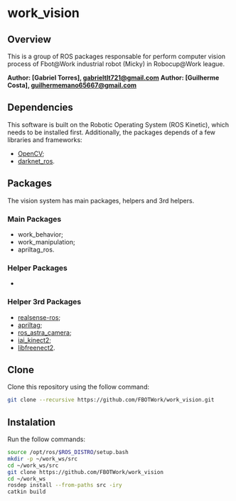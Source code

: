 # work_vision
## Overview

This is a group of ROS packages responsable for perform computer vision process of Fbot@Work industrial robot (Micky) in Robocup@Work league.

**Author: [Gabriel Torres], gabrieltlt721@gmail.com**
**Author: [Guilherme Costa], guilhermemano65667@gmail.com**

## Dependencies

This software is built on the Robotic Operating System (ROS Kinetic), which needs to be installed first. Additionally, the packages depends of a few libraries and frameworks:
- [OpenCV](https://opencv.org/);
- [darknet_ros](https://github.com/leggedrobotics/darknet_ros).

## Packages
The vision system has main packages, helpers and 3rd helpers.

### Main Packages
- work_behavior;
- work_manipulation;
- apriltag_ros.

### Helper Packages
- 

### Helper 3rd Packages
- [realsense-ros](https://github.com/FBOTWork/realsense-ros);
- [apriltag](https://github.com/FBOTWork/apriltag);
- [ros_astra_camera](https://github.com/FBOTWork/ros_astra_camera);
- [iai_kinect2](https://github.com/FBOTWork/iai_kinect2);
- [libfreenect2](https://github.com/FBOTWork/libfreenect2).
  
## Clone

Clone this repository using the follow command:
```bash
git clone --recursive https://github.com/FBOTWork/work_vision.git
```

## Instalation

Run the follow commands:
```bash
source /opt/ros/$ROS_DISTRO/setup.bash
mkdir -p ~/work_ws/src
cd ~/work_ws/src
git clone https://github.com/FBOTWork/work_vision
cd ~/work_ws
rosdep install --from-paths src -iry
catkin build
```
